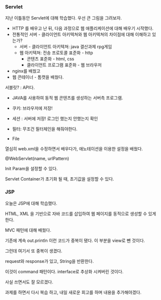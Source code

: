 ### Servlet

지난 이틀동안 Servlet에 대해 학습했다.
우선 큰 그림을 그려보자.

- HTTP 를 배우고 난 뒤, 다음 과정으로 웹 애플리케이션에 대해 배우기 시작했다.
- 전통적인 서버 - 클라이언트 아키텍쳐와 웹 아키텍쳐의 차이점에 대해 이해하고 있는가?
  - 서버 - 클라이언트 아키텍쳐: java 결산과제 rpg게임
  - 웹 아키텍쳐: 전송 프로토콜 표준화 - http
    - 콘텐츠 표준화 - html, css
    - 클라이언트 프로그램 표준화 - 웹 브라우저
- nginx를 배웠고
- 웹 콘테이너 -  톰캣을 배웠다.

서블릿? : API다. 
- JAVA를 사용하여 동적 웹 콘텐츠를 생성하는 서버측 프로그램.

- 쿠키: 브라우저에 저장!
- 세션 : 서버에 저장! 로그인 했는지 안했는지 확인
- 필터: 무조건 필터체인을 해줘야한다.
- File

열심히 web.xml을 수정하면서 배우다가, 애노테이션을 이용한 설정을 배웠다.

@WebServlet(name, urlPattern)

Init Param을 설정할 수 있다.

Servlet Container가 초기화 될 때, 초기값을 설정할 수 있다.

### JSP

오늘은 JSP에 대해 학습했다.

HTML, XML 을 기반으로 자바 코드를 삽입하여 웹 페이지를 동적으로 생성할 수 있게한다.

MVC 패턴에 대해 배웠다.

기존에 계속 out.println 이런 코드가 중복이 됐다. 이 부분을 view로 뺀 것이다.

그런데 여기서 또 중복이 생겼다.

request와 response가 있고, String을 반환한다.

이것이 command 패턴이다. interface로 추상화 시켜버린 것이다.

사실 쓰면서도 잘 모르겠다.

과제를 하면서 다시 복습 하고, 내일 새로운 회고를 하며 내용을 추가해야겠다.
